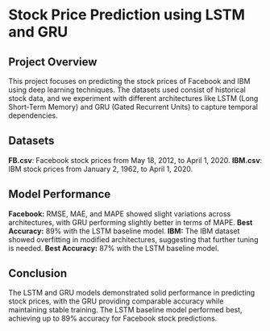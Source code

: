 # Stock Price Prediction using LSTM and GRU
## Project Overview
This project focuses on predicting the stock prices of Facebook and IBM using deep learning techniques. The datasets used consist of historical stock data, and we experiment with different architectures like LSTM (Long Short-Term Memory) and GRU (Gated Recurrent Units) to capture temporal dependencies.

## Datasets
**FB.csv**: Facebook stock prices from May 18, 2012, to April 1, 2020.
**IBM.csv**: IBM stock prices from January 2, 1962, to April 1, 2020.

## Model Performance
**Facebook:**
RMSE, MAE, and MAPE showed slight variations across architectures, with GRU performing slightly better in terms of MAPE.
**Best Accuracy:** 89% with the LSTM baseline model.
**IBM:**
The IBM dataset showed overfitting in modified architectures, suggesting that further tuning is needed.
**Best Accuracy:** 87% with the LSTM baseline model.

## Conclusion
The LSTM and GRU models demonstrated solid performance in predicting stock prices, with the GRU providing comparable accuracy while maintaining stable training. The LSTM baseline model performed best, achieving up to 89% accuracy for Facebook stock predictions.
